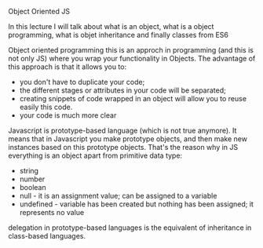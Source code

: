 Object Oriented JS

In this lecture I will talk about what is an object, what is a object programming, what is objet inheritance and finally classes from ES6

Object oriented programming 
this is an approch in programming (and this is not only JS) where you wrap your functionality in Objects. The advantage of this approach is that it allows you to:
 - you don't have to duplicate your code;
 - the different stages or attributes in your code will be separated;
 - creating snippets of code wrapped in an object will allow you to reuse easily this code.
 - your code is much more clear

 Javascript is prototype-based language (which is not true anymore). It means that in Javascript you make prototype objects, and then make new instances based on this prototype objects.
 That's the reason why in JS everything is an object apart from primitive data type:
 - string
- number
- boolean
- null - it is an assignment value; can be assigned to a variable
- undefined - variable has been created but nothing has been assigned; it represents no value

delegation in prototype-based languages is the equivalent of inheritance in class-based languages.